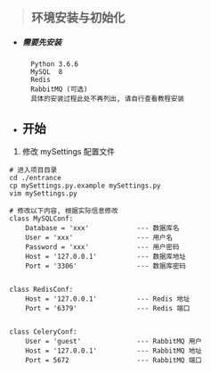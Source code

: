 > ## 环境安装与初始化

- ##### 需要先安装
        Python 3.6.6
        MySQL  8 
        Redis
        RabbitMQ (可选)
        具体的安装过程此处不再列出, 请自行查看教程安装

- ## 开始
1. 修改 mySettings 配置文件
```
# 进入项目目录
cd ./entrance
cp mySettings.py.example mySettings.py
vim mySettings.py

# 修改以下内容, 根据实际信息修改
class MySQLConf:
    Database = 'xxx'            --- 数据库名
    User = 'xxx'                --- 用户名
    Password = 'xxx'            --- 用户密码
    Host = '127.0.0.1'          --- 数据库地址
    Port = '3306'               --- 数据库密码


class RedisConf:
    Host = '127.0.0.1'          --- Redis 地址
    Port = '6379'               --- Redis 端口


class CeleryConf:
    User = 'guest'              --- RabbitMQ 用户
    Host = '127.0.0.1'          --- RabbitMQ 地址
    Port = 5672                 --- RabbitMQ 端口

```

